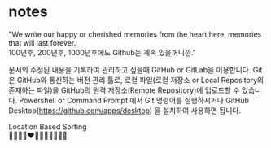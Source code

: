 # notes

"We write our happy or cherished memories from the heart here, memories that will last forever. <br>
100년후, 200년후, 1000년후에도 Github는 계속 있을꺼니깐."

문서의 수정된 내용을 기록하여 관리하고 싶을때 GitHub or GitLab을 이용합니다.
Git은 GitHub와 통신하는 버전 관리 툴로, 로컬 파일(로컬 저장소 or Local Repository의 존재하는 파일)을 GitHub의 원격 저장소(Remote Repository)에 업로드할 수 있습니다.
Powershell or Command Prompt 에서 Git 명령어를 실행하시거나
GitHub Desktop(https://github.com/apps/desktop) 을 설치하여 사용하면 됩니다.

Location Based Sorting <br>
🖤💚🤎💜❤️💙🩶🧡🩵💛🩷🤍
